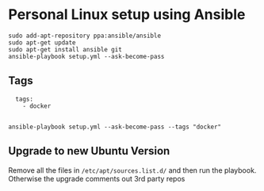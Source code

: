 # Personal Linux setup using Ansible

```shell
sudo add-apt-repository ppa:ansible/ansible
sudo apt-get update
sudo apt-get install ansible git
ansible-playbook setup.yml --ask-become-pass
```

## Tags
```
  tags:
    - docker

```

```shell

ansible-playbook setup.yml --ask-become-pass --tags "docker"
```


## Upgrade to new Ubuntu Version
Remove all the files in `/etc/apt/sources.list.d/` and then run the playbook.
Otherwise the upgrade comments out 3rd party repos

